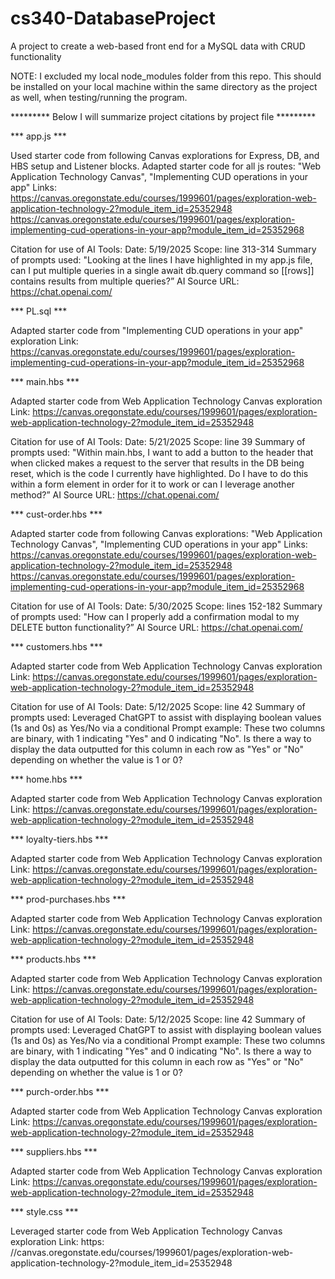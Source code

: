 # cs340-DatabaseProject
A project to create a web-based front end for a MySQL data with CRUD functionality

NOTE: I excluded my local node_modules folder from this repo. This should be installed on your local machine within the same directory as the project as well, when testing/running the program.

********* Below I will summarize project citations by project file *********

*** app.js ***

Used starter code from following Canvas explorations for Express, DB, and HBS setup and Listener blocks. Adapted starter code for all js routes: 
    "Web Application Technology Canvas",
    "Implementing CUD operations in your app"
Links: 
    https://canvas.oregonstate.edu/courses/1999601/pages/exploration-web-application-technology-2?module_item_id=25352948
    https://canvas.oregonstate.edu/courses/1999601/pages/exploration-implementing-cud-operations-in-your-app?module_item_id=25352968

Citation for use of AI Tools:
Date: 5/19/2025
Scope: line 313-314
Summary of prompts used:
"Looking at the lines I have highlighted in my app.js file, can I put multiple queries in a single await db.query command so [[rows]] contains results from multiple queries?”
AI Source URL: https://chat.openai.com/

*** PL.sql ***

Adapted starter code from "Implementing CUD operations in your app" exploration
Link: https://canvas.oregonstate.edu/courses/1999601/pages/exploration-implementing-cud-operations-in-your-app?module_item_id=25352968

*** main.hbs ***

Adapted starter code from Web Application Technology Canvas exploration
Link: https://canvas.oregonstate.edu/courses/1999601/pages/exploration-web-application-technology-2?module_item_id=25352948

Citation for use of AI Tools:
Date: 5/21/2025
Scope: line 39
Summary of prompts used:
"Within main.hbs, I want to add a button to the header that when clicked makes a request to the server that results in the DB 
being reset, which is the code I currently have highlighted. Do I have to do this within a form element in order for it to work
or can I leverage another method?”
AI Source URL: https://chat.openai.com/

*** cust-order.hbs ***

Adapted starter code from following Canvas explorations: 
    "Web Application Technology Canvas",
    "Implementing CUD operations in your app"
Links: 
    https://canvas.oregonstate.edu/courses/1999601/pages/exploration-web-application-technology-2?module_item_id=25352948
    https://canvas.oregonstate.edu/courses/1999601/pages/exploration-implementing-cud-operations-in-your-app?module_item_id=25352968

Citation for use of AI Tools:
Date: 5/30/2025
Scope: lines 152-182
Summary of prompts used:
"How can I properly add a confirmation modal to my DELETE button functionality?”
AI Source URL: https://chat.openai.com/

*** customers.hbs ***
    
Adapted starter code from Web Application Technology Canvas exploration
Link: https://canvas.oregonstate.edu/courses/1999601/pages/exploration-web-application-technology-2?module_item_id=25352948

Citation for use of AI Tools:
Date: 5/12/2025
Scope: line 42
Summary of prompts used:
Leveraged ChatGPT to assist with displaying boolean values (1s and 0s) as Yes/No via a conditional
Prompt example: These two columns are binary, with 1 indicating "Yes" and 0 indicating "No". Is there a way to display the data outputted for this column in each row as "Yes" or "No" depending on whether the value is 1 or 0?

*** home.hbs ***

Adapted starter code from Web Application Technology Canvas exploration
Link: https://canvas.oregonstate.edu/courses/1999601/pages/exploration-web-application-technology-2?module_item_id=25352948

*** loyalty-tiers.hbs ***

Adapted starter code from Web Application Technology Canvas exploration
Link: https://canvas.oregonstate.edu/courses/1999601/pages/exploration-web-application-technology-2?module_item_id=25352948

*** prod-purchases.hbs ***

Adapted starter code from Web Application Technology Canvas exploration
Link: https://canvas.oregonstate.edu/courses/1999601/pages/exploration-web-application-technology-2?module_item_id=25352948

*** products.hbs ***

Adapted starter code from Web Application Technology Canvas exploration
Link: https://canvas.oregonstate.edu/courses/1999601/pages/exploration-web-application-technology-2?module_item_id=25352948

Citation for use of AI Tools:
Date: 5/12/2025
Scope: line 42
Summary of prompts used:
Leveraged ChatGPT to assist with displaying boolean values (1s and 0s) as Yes/No via a conditional
Prompt example: These two columns are binary, with 1 indicating "Yes" and 0 indicating "No". Is there a way to display the data outputted for this column in each row as "Yes" or "No" depending on whether the value is 1 or 0?

*** purch-order.hbs ***

Adapted starter code from Web Application Technology Canvas exploration
Link: https://canvas.oregonstate.edu/courses/1999601/pages/exploration-web-application-technology-2?module_item_id=25352948

*** suppliers.hbs ***

Adapted starter code from Web Application Technology Canvas exploration
Link: https://canvas.oregonstate.edu/courses/1999601/pages/exploration-web-application-technology-2?module_item_id=25352948

*** style.css ***

Leveraged starter code from Web Application Technology Canvas exploration Link: https: //canvas.oregonstate.edu/courses/1999601/pages/exploration-web-application-technology-2?module_item_id=25352948
